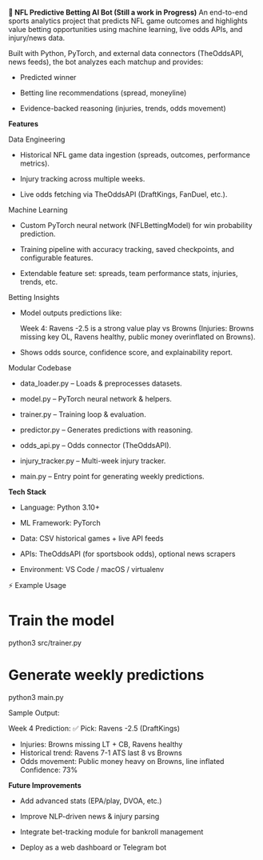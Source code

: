 **🏈 NFL Predictive Betting AI Bot (Still a work in Progress)**
An end-to-end sports analytics project that predicts NFL game outcomes and highlights value betting opportunities using machine learning, live odds APIs, and injury/news data.

Built with Python, PyTorch, and external data connectors (TheOddsAPI, news feeds), the bot analyzes each matchup and provides:

- Predicted winner

- Betting line recommendations (spread, moneyline)

- Evidence-backed reasoning (injuries, trends, odds movement)

**Features**

Data Engineering

- Historical NFL game data ingestion (spreads, outcomes, performance metrics).

- Injury tracking across multiple weeks.

- Live odds fetching via TheOddsAPI
 (DraftKings, FanDuel, etc.).

Machine Learning

- Custom PyTorch neural network (NFLBettingModel) for win probability prediction.

- Training pipeline with accuracy tracking, saved checkpoints, and configurable features.

- Extendable feature set: spreads, team performance stats, injuries, trends, etc.

Betting Insights

- Model outputs predictions like:

     Week 4: Ravens -2.5 is a strong value play vs Browns (Injuries: Browns missing key OL, Ravens healthy, public money overinflated on Browns).

- Shows odds source, confidence score, and explainability report.

Modular Codebase

- data_loader.py – Loads & preprocesses datasets.

- model.py – PyTorch neural network & helpers.

- trainer.py – Training loop & evaluation.

- predictor.py – Generates predictions with reasoning.

- odds_api.py – Odds connector (TheOddsAPI).

- injury_tracker.py – Multi-week injury tracker.

- main.py – Entry point for generating weekly predictions.

**Tech Stack**
- Language: Python 3.10+

- ML Framework: PyTorch

- Data: CSV historical games + live API feeds

- APIs: TheOddsAPI (for sportsbook odds), optional news scrapers

- Environment: VS Code / macOS / virtualenv

⚡ Example Usage
# Train the model
python3 src/trainer.py  

# Generate weekly predictions
python3 main.py

Sample Output:

Week 4 Prediction:
✅ Pick: Ravens -2.5 (DraftKings)
- Injuries: Browns missing LT + CB, Ravens healthy
- Historical trend: Ravens 7-1 ATS last 8 vs Browns
- Odds movement: Public money heavy on Browns, line inflated
Confidence: 73%

**Future Improvements**
- Add advanced stats (EPA/play, DVOA, etc.)

- Improve NLP-driven news & injury parsing

- Integrate bet-tracking module for bankroll management

- Deploy as a web dashboard or Telegram bot
